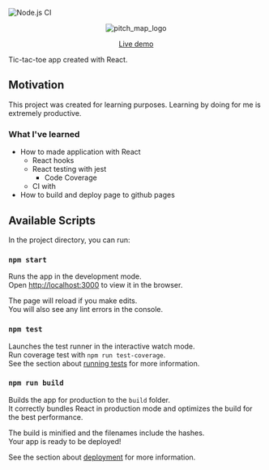 ![Node.js CI](https://github.com/karlosos/tic-tac-toe-react/workflows/Node.js%20CI/badge.svg?branch=master)

<p align="center">
  <img src="https://i.imgur.com/BSoMY7x.png" alt="pitch_map_logo" />
</p>

<p align="center">
    <a href="https://karlosos.github.io/tic-tac-toe-react/">Live demo</a>
<p>

Tic-tac-toe app created with React.

## Motivation

This project was created for learning purposes. Learning by doing for me is extremely productive. 

### What I've learned

* How to made application with React
    * React hooks
    * React testing with jest
      - Code Coverage
    * CI with
* How to build and deploy page to github pages

## Available Scripts

In the project directory, you can run:

### `npm start`

Runs the app in the development mode.<br />
Open [http://localhost:3000](http://localhost:3000) to view it in the browser.

The page will reload if you make edits.<br />
You will also see any lint errors in the console.

### `npm test`

Launches the test runner in the interactive watch mode.<br />
Run coverage test with ```npm run test-coverage```.<br />
See the section about [running tests](https://facebook.github.io/create-react-app/docs/running-tests) for more information.

### `npm run build`

Builds the app for production to the `build` folder.<br />
It correctly bundles React in production mode and optimizes the build for the best performance.

The build is minified and the filenames include the hashes.<br />
Your app is ready to be deployed!

See the section about [deployment](https://facebook.github.io/create-react-app/docs/deployment) for more information.
